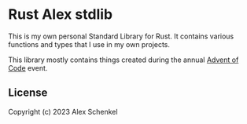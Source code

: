 # Rust Alex stdlib

This is my own personal Standard Library for Rust. It contains various functions and types that I use in my own projects.

This library mostly contains things created during the annual [Advent of Code](https://adventofcode.com/) event.

## License

Copyright (c) 2023 Alex Schenkel

